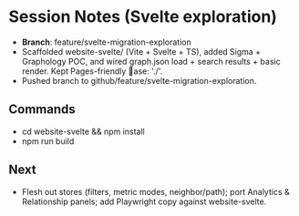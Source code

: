 # Session Notes (Svelte exploration)

- **Branch**: feature/svelte-migration-exploration
- Scaffolded website-svelte/ (Vite + Svelte + TS), added Sigma + Graphology POC, and wired graph.json load + search results + basic render. Kept Pages-friendly ase: './'.
- Pushed branch to github/feature/svelte-migration-exploration.

## Commands
- cd website-svelte && npm install
- npm run build

## Next
- Flesh out stores (filters, metric modes, neighbor/path); port Analytics & Relationship panels; add Playwright copy against website-svelte.
